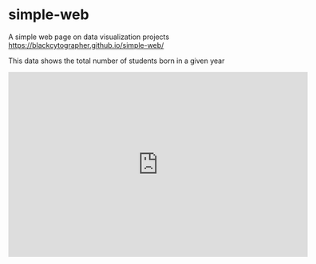 # simple-web
A simple web page on data visualization projects 
https://blackcytographer.github.io/simple-web/

This data shows the total number of students born in a given year
<iframe width="600" height="371" seamless frameborder="0" scrolling="no" src="https://docs.google.com/spreadsheets/d/e/2PACX-1vQNQDLv9ezSUpoYUWxMfsSmkKsAz_AJQh8HoABQQsjYNz71PqH606ISyR5Njs76pQz8T1aIi1dnkvmF/pubchart?oid=1133807549&amp;format=interactive"></iframe>
